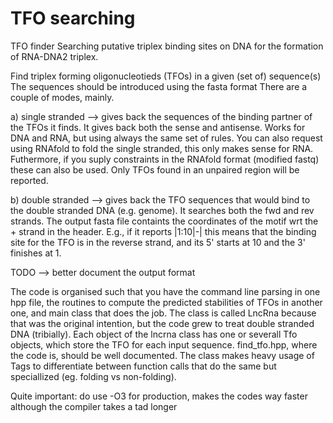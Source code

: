 
# TFO searching 

TFO finder
Searching putative triplex binding sites on DNA for the formation of RNA-DNA2 triplex.

Find triplex forming oligonucleotieds (TFOs) in a given (set of) sequence(s)
The sequences should be introduced using the fasta format
There are a couple of modes, mainly.

a) single stranded --> gives back the sequences of the binding partner of
                       the TFOs it finds. It gives back both the sense
                       and antisense. Works for DNA and RNA, but using
                       always the same set of rules. You can also request
                       using RNAfold to fold the single stranded, this only
                       makes sense for RNA. Futhermore, if you suply
                       constraints in the RNAfold format (modified fastq)
                       these can also be used. Only TFOs found in an unpaired
                       region will be reported.

b) double stranded --> gives back the TFO sequences that would bind to
                       the double stranded DNA (e.g. genome). It searches
                       both the fwd and rev strands. The output fasta file
                       containts the coordinates of the motif wrt the
                       + strand in the header. E.g., if it reports |1:10|-|
                       this means that the binding site for the TFO is
                       in the reverse strand, and its 5' starts at 10 and
                       the 3' finishes at 1.

TODO --> better document the output format

The code is organised such that you have the command line parsing
in one hpp file, the routines to compute the predicted stabilities of TFOs
in another one, and main class that does the job. The class is called
LncRna because that was the original intention, but the code grew to
treat double stranded DNA (tribially). Each object of the lncrna class
has one or severall Tfo objects, which store the TFO for each input
sequence. find_tfo.hpp, where the code is, should be well documented.
The class makes heavy usage of Tags to differentiate between function
calls that do the same but speciallized (eg. folding vs non-folding).

Quite important: do use -O3 for production, makes the codes way faster
although the compiler takes a tad longer
